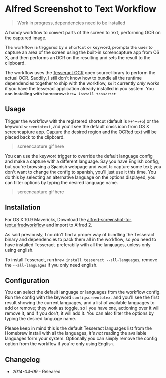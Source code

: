 # Alfred Screenshot to Text Workflow

> Work in progress, dependencies need to be installed

A handy workflow to convert parts of the screen to text, performing OCR on the captured image.

The workflow is triggered by a shortcut or keyword, prompts the user to capture an area of the screen using the built-in
screencapture app from OS X, and then performs an OCR on the resulting and sets the result to the clipboard.

The workflow uses the [Tesseract OCR](https://code.google.com/p/tesseract-ocr/) open source library to perform the actual OCR. Saddily, I still don't know how to bundle all the runtime dependencies together to ship with the workflow, so it currently _only_ works if you have the tesseract application already installed in you system. You can installing with homebrew: ```brew install tesseract```


## Usage

Trigger the workflow with the registered shortcut (default is ```⌘+⌃+⇧+o```) or the keyword ```screentotext```, and you'll see the default cross icon from OS X screencapture app. Capture the desired region and the OCRed text will be placed back to the clipboard.

> screencapture gif here

You can use the keyword trigger to override the default language config and make a capture with a different language. Say you have English config, but you're browsing a Spanish webpage and want to capture some text; you don't want to change the config to spanish, you'll just use it this time. You do this by selecting an alternative language on the options displayed, you can filter options by typing the desired language name.

> screencapture gif here


## Installation

For OS X 10.9 Mavericks, Download the [alfred-screenshot-to-text.alfredworkflow](https://github.com/ramiroaraujo/alfred-screenshot-to-text-workflow/raw/master/alfred-screenshot-to-text.alfredworkflow) and import to Alfred 2.

As said previously, I couldn't find a proper way of bundling the Tesseract binary and dependencies to pack them all in the workflow, so you need to have installed Tesseract, preferabily with all the languages, unless only using english.

To install Tesseract, run ```brew install tesseract --all-languages```, remove the ```--all-languages``` if you only need english.


## Configuration

You can select the default language or languages from the workflow config. Run the config with the keyword ```configscreentotext``` and you'll see the first result showing the current languages, and a list of available languages to add or remove; they work as toggle, so I you have one, actioning over it will remove it, and if you don't, it will add it. You can also filter the options by typing the desired language name.

Please keep in mind this is the default Tesseract languages list from the Homebrew install with all the languages, _it's not_ reading the available languages form your system. Optionally you can simply remove the config option from the workflow if you're only using English.

## Changelog

* _2014-04-09_ - Released

